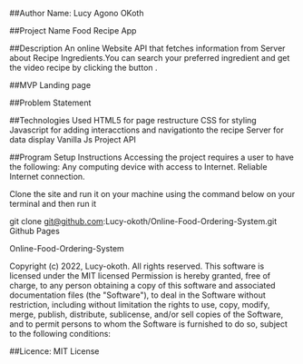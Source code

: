 ##Author Name:
Lucy Agono OKoth

##Project Name
Food Recipe App

##Description 
An online Website API that fetches information from Server about Recipe Ingredients.You can search your preferred ingredient and get the video recipe by clicking the button .

##MVP
Landing page 

##Problem Statement

##Technologies Used
HTML5 for page restructure
CSS for styling
Javascript for adding interacctions and navigationto the recipe Server for data display
Vanilla Js Project API

##Program Setup Instructions
Accessing the project requires a user to have the following: Any computing device with access to Internet. Reliable Internet connection.

Clone the site and run it on your machine using the command below on your terminal and then run it

git clone git@github.com:Lucy-okoth/Online-Food-Ordering-System.git
 Github Pages

Online-Food-Ordering-System

Copyright (c) 2022, Lucy-okoth. All rights reserved.    This software is licensed under the MIT licensed
Permission is hereby granted, free of charge, to any person obtaining a copy of this software and associated documentation files (the "Software"), to deal in the Software without restriction, including without limitation the rights to use, copy, modify, merge, publish, distribute, sublicense, and/or sell copies of the Software, and to permit persons to whom the Software is furnished to do so, subject to the following conditions:

##Licence:
MIT License



